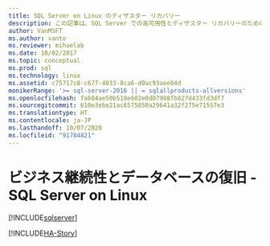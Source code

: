 ```yaml
---
title: SQL Server on Linux のディザスター リカバリー
description: この記事は、SQL Server での高可用性とディザスター リカバリーのためのビジネス継続性ソリューションの概要です。 可用性シナリオを重点的に取り上げます。
author: VanMSFT
ms.author: vanto
ms.reviewer: mihaelab
ms.date: 10/02/2017
ms.topic: conceptual
ms.prod: sql
ms.technology: linux
ms.assetid: c75717c8-c677-4033-8ca6-d0ac93aee04d
monikerRange: '>= sql-server-2016 || = sqlallproducts-allversions'
ms.openlocfilehash: fa604ae50b519e602e0d07998fb827d433fd3df7
ms.sourcegitcommit: 610e3ebe21ac6575850a29641a32f275e71557e3
ms.translationtype: HT
ms.contentlocale: ja-JP
ms.lasthandoff: 10/07/2020
ms.locfileid: "91784821"
---
```

# <a name="business-continuity-and-database-recovery---sql-server-on-linux"></a>ビジネス継続性とデータベースの復旧 - SQL Server on Linux

[!INCLUDE[sqlserver](../includes/applies-to-version/sqlserver.md)]

[!INCLUDE[HA-Story](../includes/sql-server-ha-story.md)]
